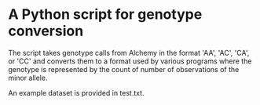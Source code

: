 # A Python script for genotype conversion

The script takes genotype calls from Alchemy in the format 'AA', 'AC', 'CA', or 'CC' and converts them to a format used by various programs where the genotype is represented by the count of number of observations of the minor allele. 

An example dataset is provided in test.txt.
